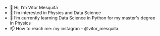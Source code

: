 - 👋 Hi, I’m Vítor Mesquita
- 👀 I’m interested in Physics and Data Science
- 🌱 I’m currently learning Data Science in Python for my master's degree in Physics
- 📫 How to reach me: my instagran - @vitor_mesquita

<!---
I'm from Brazil and i'm currently through my master's degree in Physics in University of Brasília.
I'm researching gravitational waves and using data science in my project.
--->

